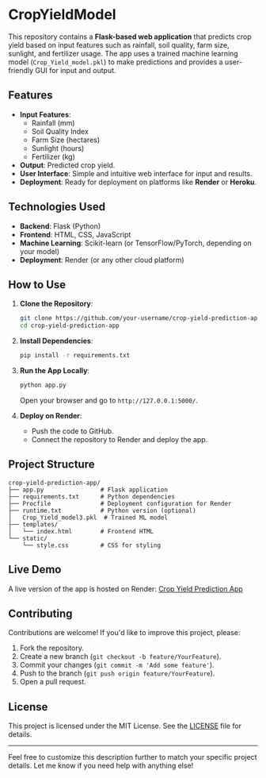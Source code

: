 # CropYieldModel
This repository contains a **Flask-based web application** that predicts crop yield based on input features such as rainfall, soil quality, farm size, sunlight, and fertilizer usage. The app uses a trained machine learning model (`Crop_Yield_model.pkl`) to make predictions and provides a user-friendly GUI for input and output.

## Features
- **Input Features**:
  - Rainfall (mm)
  - Soil Quality Index
  - Farm Size (hectares)
  - Sunlight (hours)
  - Fertilizer (kg)
- **Output**: Predicted crop yield.
- **User Interface**: Simple and intuitive web interface for input and results.
- **Deployment**: Ready for deployment on platforms like **Render** or **Heroku**.

## Technologies Used
- **Backend**: Flask (Python)
- **Frontend**: HTML, CSS, JavaScript
- **Machine Learning**: Scikit-learn (or TensorFlow/PyTorch, depending on your model)
- **Deployment**: Render (or any other cloud platform)

## How to Use
1. **Clone the Repository**:
   ```bash
   git clone https://github.com/your-username/crop-yield-prediction-app.git
   cd crop-yield-prediction-app
   ```

2. **Install Dependencies**:
   ```bash
   pip install -r requirements.txt
   ```

3. **Run the App Locally**:
   ```bash
   python app.py
   ```
   Open your browser and go to `http://127.0.0.1:5000/`.

4. **Deploy on Render**:
   - Push the code to GitHub.
   - Connect the repository to Render and deploy the app.

## Project Structure
```
crop-yield-prediction-app/
├── app.py                # Flask application
├── requirements.txt      # Python dependencies
├── Procfile              # Deployment configuration for Render
├── runtime.txt           # Python version (optional)
│   Crop_Yield_model3.pkl  # Trained ML model
├── templates/
│   └── index.html        # Frontend HTML
└── static/
    └── style.css         # CSS for styling
```

## Live Demo
A live version of the app is hosted on Render: [Crop Yield Prediction App](https://crop-yield-predictor.onrender.com)

## Contributing
Contributions are welcome! If you'd like to improve this project, please:
1. Fork the repository.
2. Create a new branch (`git checkout -b feature/YourFeature`).
3. Commit your changes (`git commit -m 'Add some feature'`).
4. Push to the branch (`git push origin feature/YourFeature`).
5. Open a pull request.

## License
This project is licensed under the MIT License. See the [LICENSE](LICENSE) file for details.

---

Feel free to customize this description further to match your specific project details. Let me know if you need help with anything else!
